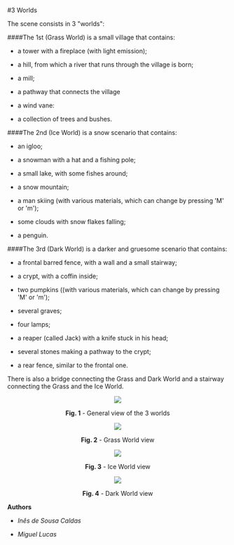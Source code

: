 #3 Worlds


The scene consists in 3 "worlds":

####The 1st (Grass World) is a small village that contains:

- a tower with a fireplace (with light emission);

- a hill, from which a river that runs through the village is born;

- a mill;

- a pathway that connects the village

- a wind vane:

- a collection of trees and bushes.

####The 2nd (Ice World) is a snow scenario that contains: 

- an igloo;

- a snowman with a hat and a fishing pole;

- a small lake, with some fishes around;

- a snow mountain;

- a man skiing (with various materials, which can change by pressing 'M' or 'm');

- some clouds with snow flakes falling;

- a penguin.

####The 3rd (Dark World) is a darker and gruesome scenario that contains:

- a frontal barred fence, with a wall and a small stairway;

- a crypt, with a coffin inside;

- two pumpkins ((with various materials, which can change by pressing 'M' or 'm');

- several graves;

- four lamps;

- a reaper (called Jack) with a knife stuck in his head;

- several stones making a pathway to the crypt;

- a rear fence, similar to the frontal one.


There is also a bridge connecting the Grass and Dark World and a stairway connecting the Grass and the Ice World.

<p align="center">
  <img src="https://github.com/inessousacaldas/laig16/blob/master/Projeto%201%20-%203%20Worlds/img1.jpg">
  <span class="caption">
  <p align="center"><b>Fig. 1</b> - General view of the 3 worlds</p>
        </span>
</p>

<p align="center">
  <img src="https://github.com/inessousacaldas/laig16/blob/master/Projeto%201%20-%203%20Worlds/img2.jpg">
  <span class="caption">
  <p align="center"><b>Fig. 2</b> - Grass World view</p>
        </span>
</p>

<p align="center">
  <img src="https://github.com/inessousacaldas/laig16/blob/master/Projeto%201%20-%203%20Worlds/img3.jpg">
  <span class="caption">
  <p align="center"><b>Fig. 3</b> - Ice World view</p>
        </span>
</p>

<p align="center">
  <img src="https://github.com/inessousacaldas/laig16/blob/master/Projeto%201%20-%203%20Worlds/img4.jpg">
  <span class="caption">
  <p align="center"><b>Fig. 4</b> - Dark World view</p>
        </span>
</p>

**Authors**

* *Inês de Sousa Caldas*

* *Miguel Lucas*
